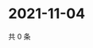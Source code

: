 # 2021-11-04

共 0 条

<!-- BEGIN WEIBO -->
<!-- 最后更新时间 Thu Nov 04 2021 13:12:25 GMT+0800 (China Standard Time) -->

<!-- END WEIBO -->
